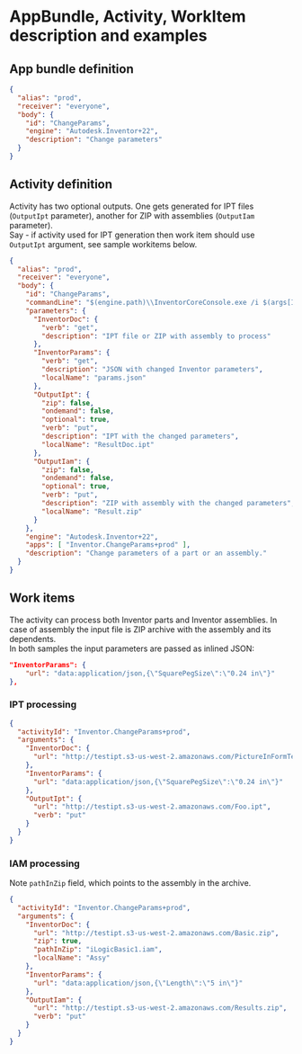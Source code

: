 # AppBundle, Activity, WorkItem description and examples

## App bundle definition
```json
{
  "alias": "prod",
  "receiver": "everyone",
  "body": {
    "id": "ChangeParams",
    "engine": "Autodesk.Inventor+22",
    "description": "Change parameters"
  }
}
```
## Activity definition

Activity has two optional outputs. One gets generated for IPT files (`OutputIpt` parameter), another for ZIP with assemblies (`OutputIam` parameter).\
Say - if activity used for IPT generation then work item should use `OutputIpt` argument, see sample workitems below.

```json
{
  "alias": "prod",
  "receiver": "everyone",
  "body": {
    "id": "ChangeParams",
    "commandLine": "$(engine.path)\\InventorCoreConsole.exe /i $(args[InventorDoc].path) /al $(apps[ChangeParams].path) $(args[InventorParams].path)",
    "parameters": {
      "InventorDoc": {
        "verb": "get",
        "description": "IPT file or ZIP with assembly to process"
      },
      "InventorParams": {
        "verb": "get",
        "description": "JSON with changed Inventor parameters",
        "localName": "params.json"
      },
      "OutputIpt": {
        "zip": false,
        "ondemand": false,
        "optional": true,
        "verb": "put",
        "description": "IPT with the changed parameters",
        "localName": "ResultDoc.ipt"
      },
      "OutputIam": {
        "zip": false,
        "ondemand": false,
        "optional": true,
        "verb": "put",
        "description": "ZIP with assembly with the changed parameters",
        "localName": "Result.zip"
      }
    },
    "engine": "Autodesk.Inventor+22",
    "apps": [ "Inventor.ChangeParams+prod" ],
    "description": "Change parameters of a part or an assembly."
  }
}
```
## Work items
The activity can process both Inventor parts and Inventor assemblies. In case of assembly the input file is ZIP archive with the assembly and its dependents.\
In both samples the input parameters are passed as inlined JSON:
```json
"InventorParams": {
    "url": "data:application/json,{\"SquarePegSize\":\"0.24 in\"}"
},
```
### IPT processing
```json
{
  "activityId": "Inventor.ChangeParams+prod",
  "arguments": {
    "InventorDoc": {
      "url": "http://testipt.s3-us-west-2.amazonaws.com/PictureInFormTest.ipt"
    },
    "InventorParams": {
      "url": "data:application/json,{\"SquarePegSize\":\"0.24 in\"}"
    },
    "OutputIpt": {
      "url": "http://testipt.s3-us-west-2.amazonaws.com/Foo.ipt",
      "verb": "put"
    }
  }
}
```
### IAM processing
Note `pathInZip` field, which points to the assembly in the archive.
```json
{
  "activityId": "Inventor.ChangeParams+prod",
  "arguments": {
    "InventorDoc": {
      "url": "http://testipt.s3-us-west-2.amazonaws.com/Basic.zip",
      "zip": true,
      "pathInZip": "iLogicBasic1.iam",
      "localName": "Assy"
    },
    "InventorParams": {
      "url": "data:application/json,{\"Length\":\"5 in\"}"
    },
    "OutputIam": {
      "url": "http://testipt.s3-us-west-2.amazonaws.com/Results.zip",
      "verb": "put"
    }
  }
}
```